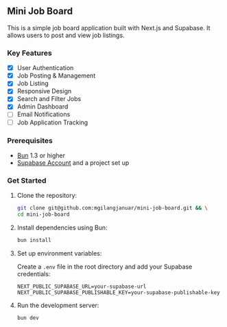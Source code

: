 ## Mini Job Board

This is a simple job board application built with Next.js and Supabase. It allows users to post and view job listings.

### Key Features

- [x] User Authentication
- [x] Job Posting & Management
- [x] Job Listing
- [x] Responsive Design
- [x] Search and Filter Jobs
- [x] Admin Dashboard
- [ ] Email Notifications
- [ ] Job Application Tracking

### Prerequisites

- [Bun](https://bun.com/) 1.3 or higher
- [Supabase Account](https://supabase.com/) and a project set up

### Get Started

1. Clone the repository:

   ```bash
   git clone git@github.com:mgilangjanuar/mini-job-board.git && \
   cd mini-job-board
   ```

2. Install dependencies using Bun:

   ```bash
   bun install
   ```

3. Set up environment variables:

    Create a `.env` file in the root directory and add your Supabase credentials:

    ```env
    NEXT_PUBLIC_SUPABASE_URL=your-supabase-url
    NEXT_PUBLIC_SUPABASE_PUBLISHABLE_KEY=your-supabase-publishable-key
    ```

4. Run the development server:

    ```bash
    bun dev
    ```

